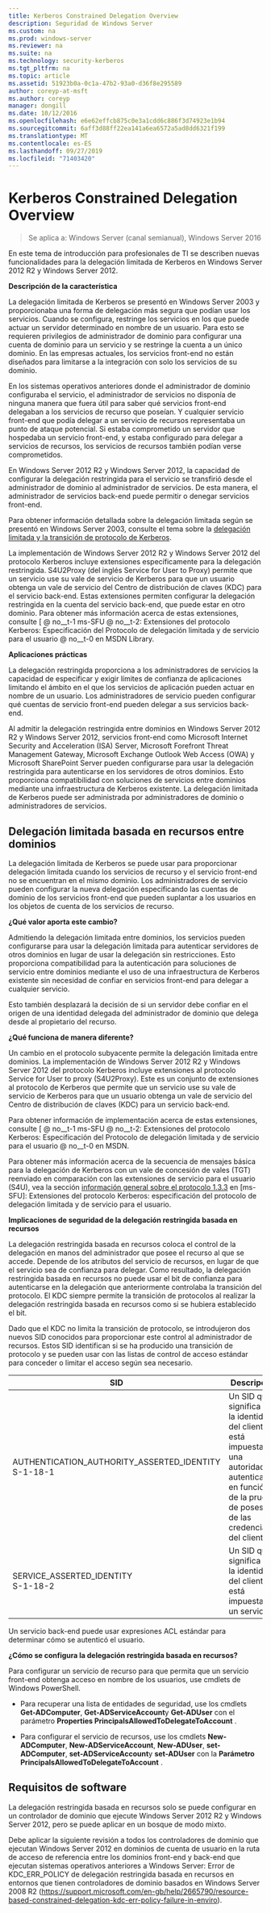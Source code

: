 ```yaml
---
title: Kerberos Constrained Delegation Overview
description: Seguridad de Windows Server
ms.custom: na
ms.prod: windows-server
ms.reviewer: na
ms.suite: na
ms.technology: security-kerberos
ms.tgt_pltfrm: na
ms.topic: article
ms.assetid: 51923b0a-0c1a-47b2-93a0-d36f8e295589
author: coreyp-at-msft
ms.author: coreyp
manager: dongill
ms.date: 10/12/2016
ms.openlocfilehash: e6e62effcb875c0e3a1cdd6c886f3d74923e1b94
ms.sourcegitcommit: 6aff3d88ff22ea141a6ea6572a5ad8dd6321f199
ms.translationtype: MT
ms.contentlocale: es-ES
ms.lasthandoff: 09/27/2019
ms.locfileid: "71403420"
---
```

# <a name="kerberos-constrained-delegation-overview"></a>Kerberos Constrained Delegation Overview

>Se aplica a: Windows Server (canal semianual), Windows Server 2016

En este tema de introducción para profesionales de TI se describen nuevas funcionalidades para la delegación limitada de Kerberos en Windows Server 2012 R2 y Windows Server 2012.

**Descripción de la característica**

La delegación limitada de Kerberos se presentó en Windows Server 2003 y proporcionaba una forma de delegación más segura que podían usar los servicios. Cuando se configura, restringe los servicios en los que puede actuar un servidor determinado en nombre de un usuario. Para esto se requieren privilegios de administrador de dominio para configurar una cuenta de dominio para un servicio y se restringe la cuenta a un único dominio. En las empresas actuales, los servicios front-end no están diseñados para limitarse a la integración con solo los servicios de su dominio.

En los sistemas operativos anteriores donde el administrador de dominio configuraba el servicio, el administrador de servicios no disponía de ninguna manera que fuera útil para saber qué servicios front-end delegaban a los servicios de recurso que poseían. Y cualquier servicio front-end que podía delegar a un servicio de recursos representaba un punto de ataque potencial. Si estaba comprometido un servidor que hospedaba un servicio front-end, y estaba configurado para delegar a servicios de recursos, los servicios de recursos también podían verse comprometidos.

En Windows Server 2012 R2 y Windows Server 2012, la capacidad de configurar la delegación restringida para el servicio se transfirió desde el administrador de dominio al administrador de servicios. De esta manera, el administrador de servicios back-end puede permitir o denegar servicios front-end.

Para obtener información detallada sobre la delegación limitada según se presentó en Windows Server 2003, consulte el tema sobre la [delegación limitada y la transición de protocolo de Kerberos](https://technet.microsoft.com/library/cc739587(v=ws.10)).

La implementación de Windows Server 2012 R2 y Windows Server 2012 del protocolo Kerberos incluye extensiones específicamente para la delegación restringida.  S4U2Proxy (del inglés Service for User to Proxy) permite que un servicio use su vale de servicio de Kerberos para que un usuario obtenga un vale de servicio del Centro de distribución de claves (KDC) para el servicio back-end. Estas extensiones permiten configurar la delegación restringida en la cuenta del servicio back-end, que puede estar en otro dominio. Para obtener más información acerca de estas extensiones, consulte [ @ no__t-1 ms-SFU @ no__t-2: Extensiones del protocolo Kerberos: Especificación del Protocolo de delegación limitada y de servicio para el usuario @ no__t-0 en MSDN Library.

**Aplicaciones prácticas**

La delegación restringida proporciona a los administradores de servicios la capacidad de especificar y exigir límites de confianza de aplicaciones limitando el ámbito en el que los servicios de aplicación pueden actuar en nombre de un usuario. Los administradores de servicio pueden configurar qué cuentas de servicio front-end pueden delegar a sus servicios back-end.

Al admitir la delegación restringida entre dominios en Windows Server 2012 R2 y Windows Server 2012, servicios front-end como Microsoft Internet Security and Acceleration (ISA) Server, Microsoft Forefront Threat Management Gateway, Microsoft Exchange Outlook Web Access (OWA) y Microsoft SharePoint Server pueden configurarse para usar la delegación restringida para autenticarse en los servidores de otros dominios. Esto proporciona compatibilidad con soluciones de servicios entre dominios mediante una infraestructura de Kerberos existente. La delegación limitada de Kerberos puede ser administrada por administradores de dominio o administradores de servicios.

## <a name="resource-based-constrained-delegation-across-domains"></a>Delegación limitada basada en recursos entre dominios

La delegación limitada de Kerberos se puede usar para proporcionar delegación limitada cuando los servicios de recurso y el servicio front-end no se encuentran en el mismo dominio. Los administradores de servicio pueden configurar la nueva delegación especificando las cuentas de dominio de los servicios front-end que pueden suplantar a los usuarios en los objetos de cuenta de los servicios de recurso.

**¿Qué valor aporta este cambio?**

Admitiendo la delegación limitada entre dominios, los servicios pueden configurarse para usar la delegación limitada para autenticar servidores de otros dominios en lugar de usar la delegación sin restricciones. Esto proporciona compatibilidad para la autenticación para soluciones de servicio entre dominios mediante el uso de una infraestructura de Kerberos existente sin necesidad de confiar en servicios front-end para delegar a cualquier servicio.

Esto también desplazará la decisión de si un servidor debe confiar en el origen de una identidad delegada del administrador de dominio que delega desde al propietario del recurso.

**¿Qué funciona de manera diferente?**

Un cambio en el protocolo subyacente permite la delegación limitada entre dominios. La implementación de Windows Server 2012 R2 y Windows Server 2012 del protocolo Kerberos incluye extensiones al protocolo Service for User to proxy (S4U2Proxy). Este es un conjunto de extensiones al protocolo de Kerberos que permite que un servicio use su vale de servicio de Kerberos para que un usuario obtenga un vale de servicio del Centro de distribución de claves (KDC) para un servicio back-end.

Para obtener información de implementación acerca de estas extensiones, consulte [ @ no__t-1 ms-SFU @ no__t-2: Extensiones del protocolo Kerberos: Especificación del Protocolo de delegación limitada y de servicio para el usuario @ no__t-0 en MSDN.

Para obtener más información acerca de la secuencia de mensajes básica para la delegación de Kerberos con un vale de concesión de vales (TGT) reenviado en comparación con las extensiones de servicio para el usuario (S4U), vea la sección [información general sobre el protocolo 1.3.3](https://msdn.microsoft.com/library/cc246080(v=prot.10).aspx) en [ms-SFU]: Extensiones del protocolo Kerberos: especificación del protocolo de delegación limitada y de servicio para el usuario.

**Implicaciones de seguridad de la delegación restringida basada en recursos**

La delegación restringida basada en recursos coloca el control de la delegación en manos del administrador que posee el recurso al que se accede. Depende de los atributos del servicio de recursos, en lugar de que el servicio sea de confianza para delegar. Como resultado, la delegación restringida basada en recursos no puede usar el bit de confianza para autenticarse en la delegación que anteriormente controlaba la transición del protocolo. El KDC siempre permite la transición de protocolos al realizar la delegación restringida basada en recursos como si se hubiera establecido el bit.

Dado que el KDC no limita la transición de protocolo, se introdujeron dos nuevos SID conocidos para proporcionar este control al administrador de recursos.  Estos SID identifican si se ha producido una transición de protocolo y se pueden usar con las listas de control de acceso estándar para conceder o limitar el acceso según sea necesario.

|SID|Descripción|
|-------|--------|
|AUTHENTICATION_AUTHORITY_ASSERTED_IDENTITY<br />S-1-18-1|Un SID que significa que la identidad del cliente está impuesta por una autoridad de autenticación en función de la prueba de posesión de las credenciales del cliente.|
|SERVICE_ASSERTED_IDENTITY<br />S-1-18-2|Un SID que significa que la identidad del cliente está impuesta por un servicio.|

Un servicio back-end puede usar expresiones ACL estándar para determinar cómo se autenticó el usuario.

**¿Cómo se configura la delegación restringida basada en recursos?**

Para configurar un servicio de recurso para que permita que un servicio front-end obtenga acceso en nombre de los usuarios, use cmdlets de Windows PowerShell.

-   Para recuperar una lista de entidades de seguridad, use los cmdlets **Get-ADComputer**, **Get-ADServiceAccount**y **Get-ADUser** con el parámetro **Properties PrincipalsAllowedToDelegateToAccount** .

-   Para configurar el servicio de recursos, use los cmdlets **New-ADComputer**, **New-ADServiceAccount**, **New-ADUser**, **set-ADComputer**, **set-ADServiceAccount**y **set-ADUser** con la  **Parámetro PrincipalsAllowedToDelegateToAccount** .

## <a name="BKMK_SOFT"></a>Requisitos de software
La delegación restringida basada en recursos solo se puede configurar en un controlador de dominio que ejecute Windows Server 2012 R2 y Windows Server 2012, pero se puede aplicar en un bosque de modo mixto.

Debe aplicar la siguiente revisión a todos los controladores de dominio que ejecutan Windows Server 2012 en dominios de cuenta de usuario en la ruta de acceso de referencia entre los dominios front-end y back-end que ejecutan sistemas operativos anteriores a Windows Server:  Error de KDC_ERR_POLICY de delegación restringida basada en recursos en entornos que tienen controladores de dominio basados en Windows Server 2008 R2 (https://support.microsoft.com/en-gb/help/2665790/resource-based-constrained-delegation-kdc-err-policy-failure-in-enviro).
